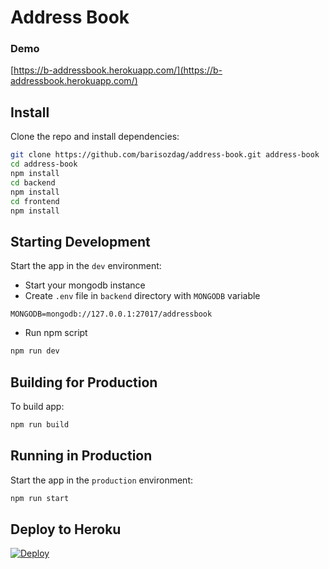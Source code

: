 # Address Book

### Demo
[https://b-addressbook.herokuapp.com/](https://b-addressbook.herokuapp.com/)

## Install

Clone the repo and install dependencies:

```bash
git clone https://github.com/barisozdag/address-book.git address-book
cd address-book
npm install
cd backend
npm install
cd frontend
npm install

```

## Starting Development

Start the app in the `dev` environment:

- Start your mongodb instance
- Create `.env` file in `backend` directory with `MONGODB` variable

```
MONGODB=mongodb://127.0.0.1:27017/addressbook
```
- Run npm script

```bash
npm run dev
```

## Building for Production

To build app:

```bash
npm run build
```

## Running in Production

Start the app in the `production` environment:

```bash
npm run start
```

## Deploy to Heroku
[![Deploy](https://www.herokucdn.com/deploy/button.svg)](https://heroku.com/deploy?template=https://github.com/barisozdag/address-book)
